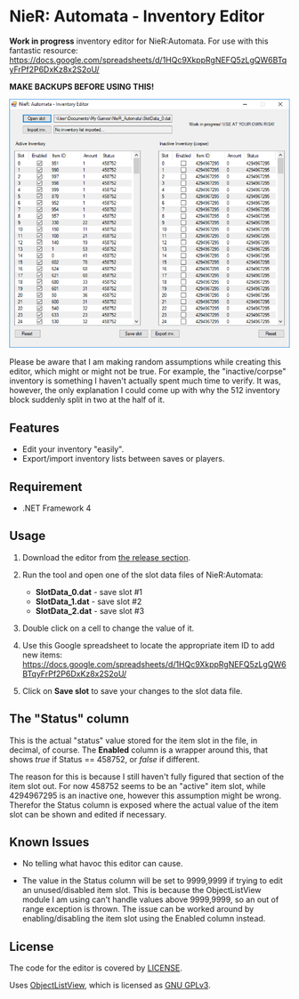 # NieR: Automata - Inventory Editor
**Work in progress** inventory editor for NieR:Automata. For use with this fantastic resource: https://docs.google.com/spreadsheets/d/1HQc9XkppRgNEFQ5zLgQW6BTqyFrPf2P6DxKz8x2S2oU/

**MAKE BACKUPS BEFORE USING THIS!**

![Screenshot of the editor](screenshot.png "Screenshot of the editor")

Please be aware that I am making random assumptions while creating this editor, which might or might not be true. For example, the "inactive/corpse" inventory is something I haven't actually spent much time to verify. It was, however, the only explanation I could come up with why the 512 inventory block suddenly split in two at the half of it.

## Features

* Edit your inventory "easily".
* Export/import inventory lists between saves or players.

## Requirement

* .NET Framework 4

## Usage

1. Download the editor from [the release section](https://github.com/Idearum/NieRAutomata_Inventory_Editor/releases).

2. Run the tool and open one of the slot data files of NieR:Automata:

   - **SlotData_0.dat** - save slot #1
   - **SlotData_1.dat** - save slot #2
   - **SlotData_2.dat** - save slot #3

3. Double click on a cell to change the value of it.

4. Use this Google spreadsheet to locate the appropriate item ID to add new items: https://docs.google.com/spreadsheets/d/1HQc9XkppRgNEFQ5zLgQW6BTqyFrPf2P6DxKz8x2S2oU/

5. Click on **Save slot** to save your changes to the slot data file.

## The "Status" column

This is the actual "status" value stored for the item slot in the file, in decimal, of course. The **Enabled** column is a wrapper around this, that shows *true* if Status == 458752, or *false* if different.

The reason for this is because I still haven't fully figured that section of the item slot out. For now 458752 seems to be an "active" item slot, while 4294967295 is an inactive one, however this assumption might be wrong. Therefor the Status column is exposed where the actual value of the item slot can be shown and edited if necessary.

## Known Issues

* No telling what havoc this editor can cause.

* The value in the Status column will be set to 9999,9999 if trying to edit an unused/disabled item slot. This is because the ObjectListView module I am using can't handle values above 9999,9999, so an out of range exception is thrown. The issue can be worked around by enabling/disabling the item slot using the Enabled column instead.

## License

The code for the editor is covered by [LICENSE](LICENSE).

Uses [ObjectListView](http://objectlistview.sourceforge.net/cs/index.html), which is licensed as [GNU GPLv3](https://sourceforge.net/p/objectlistview/code/HEAD/tree/cs/branches/v2.3/COPYING).
